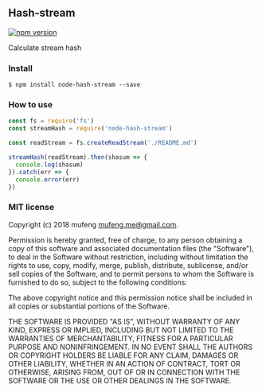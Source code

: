 Hash-stream
---

[![npm version](https://img.shields.io/npm/v/node-hash-stream.svg)](https://www.npmjs.com/package/node-hash-stream)

Calculate stream hash

### Install

```shell
$ npm install node-hash-stream --save
```

### How to use

```javascript
const fs = require('fs')
const streamHash = require('node-hash-stream')

const readStream = fs.createReadStream('./README.md')

streamHash(readStream).then(shasum => {
  console.log(shasum)
}).catch(err => {
  console.error(err)
})
```

### MIT license

Copyright (c) 2018 mufeng <mufeng.me@gmail.com>.

Permission is hereby granted, free of charge, to any person obtaining a copy
of this software and associated documentation files (the &quot;Software&quot;), to deal
in the Software without restriction, including without limitation the rights
to use, copy, modify, merge, publish, distribute, sublicense, and/or sell
copies of the Software, and to permit persons to whom the Software is
furnished to do so, subject to the following conditions:

The above copyright notice and this permission notice shall be included in
all copies or substantial portions of the Software.

THE SOFTWARE IS PROVIDED &quot;AS IS&quot;, WITHOUT WARRANTY OF ANY KIND, EXPRESS OR
IMPLIED, INCLUDING BUT NOT LIMITED TO THE WARRANTIES OF MERCHANTABILITY,
FITNESS FOR A PARTICULAR PURPOSE AND NONINFRINGEMENT. IN NO EVENT SHALL THE
AUTHORS OR COPYRIGHT HOLDERS BE LIABLE FOR ANY CLAIM, DAMAGES OR OTHER
LIABILITY, WHETHER IN AN ACTION OF CONTRACT, TORT OR OTHERWISE, ARISING FROM,
OUT OF OR IN CONNECTION WITH THE SOFTWARE OR THE USE OR OTHER DEALINGS IN
THE SOFTWARE.
